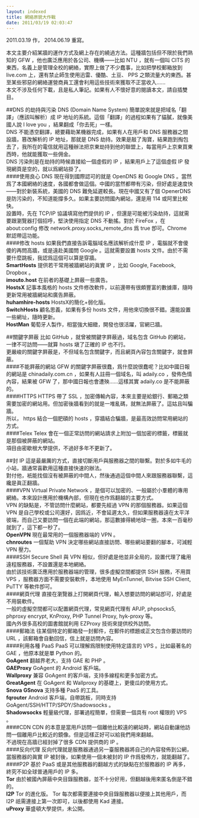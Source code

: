```yaml
---
layout: indexed
title: 網絡原貌大作戰
date: 2011/03/19 02:03:47
---
```

2011.03.19 作， 2014.06.19 重寫。  
  
本文主要介紹某牆的運作方式及網上存在的繞過方法。這種牆包括但不限於我們熟知的 GFW ，他也廣泛應用於各公司、機構——比如 NTU ，就有一個叫 CITS 的東西，名義上是管理全校的網絡，實際上做了不少蠢事，比如把學校郵箱放到 live.com 上，還有禁止師生使用迅雷、優酷、土豆、 PPS 之類流量大的東西。甚至某些邪惡的網絡運營商員工還會利用這些技術來獲取不正當收入……  
本文不涉及任何下載，且是私人筆記。如果有人不懷好意的閱讀本文，請自插雙目。  
  
##DNS 的劫持與污染
DNS (Domain Name System) 簡單說來就是把域名「翻譯」（應該叫解析）成 IP 地址的系統。這個「翻譯」的過程如果有了貓膩，就像美國人說 I love you ，結果翻成「你去死」一樣。  
DNS 不能憑空翻譯，總要藉助某機器完成，如果有人在用戶和 DNS 服務器之間設牆，篡改解析的 IP 地址，那就是 DNS 劫持。效果是敲了淘寶，結果跑到掏包去了，我所在的電信就用這種辦法把京東劫持到他的聯盟上，每當用戶上京東買東西時，他就能獲取一些佣金。  
DNS 污染則是在劫持的時候直接給一個虛假的 IP ，結果用戶上了這個虛假 IP 發現網頁是空的，就以爲網站掛了。  
####使用良心 DNS
現在得到國際認可的就是 OpenDNS 和 Google DNS 。當然爲了本國網絡的速度，各國都會做這個。中國的當然都帶有污染，但好處是速度快——對於新裝系統，美國的 DNS 難免延遲較長。現在中國又有了個 OpenerDNS 是防污染的，不知道能撐多久。如果主要訪問國內網站，還是用 114 或阿里比較快。  
設置時，先在 TCP/IP 協議填寫他們提供的 IP ，但還是可能被污染劫持，這就需要跟瀏覽器打個招呼，堅決使用指定 DNS 不動搖。對於 FireFox ，在 about:config 修改 network.proxy.socks\_remote\_dns 爲 true 卽可。Chrome 默認帶這功能。  
####修改 hosts
如果我們直接告訴電腦域名應該解析成什麼 IP ，電腦就不會傻傻的再問高牆，或是遠赴美國問 Google 。這就需要設置 hosts 文件。由於不需要什麼跳板，我認爲這個可以算是穿牆。  
**SmartHosts** 提供若干常用被牆網站的眞實 IP ，比如 Google, Facebook, Dropbox 。  
**imouto.host** 在前者的基礎上屛蔽一些廣告。  
**HostsX** 記事本風格的 hosts 文件修改軟件，以前還帶有很頗豐富的數據庫，隨時更新常用被牆網站和廣告屛蔽。  
**huhamhire-hosts** HostsX的簡化+弱化版。  
**SwitchHosts** 顧名思義，如果有多份 hosts 文件，用他來切換很不錯。還能設置一些網址，隨時更新。  
**HostMan** 葡萄牙人製作，相當強大細緻，開發也很活躍，官網已牆。  
  
##關鍵字屛蔽
比如 GitHub ，就曾被關鍵字屛蔽過，域名包含 GitHub 的網站，一律不可訪問——就算 hosts 塡了正確的 IP 也不行。  
更嚴峻的關鍵字屛蔽是，不但域名包含關鍵字，而且網頁內容包含關鍵字，就會屛蔽。  
####不能屛蔽的網站
GFW 的關鍵字屛蔽很蠢，爲什麼說很蠢呢？比如中國日報的網站是 chinadaily.com.cn ，如果有人註冊一個域名，叫 adaily.co ，發佈色情內容，結果被 GFW 了，那中國日報也會遭殃……這樣其實 adaily.co 是不能屛蔽的。  
####HTTPS
HTTPS 帶了 SSL ，加密傳輸內容，本來主要是給銀行、郵箱之類需要加密的網站用。但加密後牆看到的就是一堆亂碼，就無法屛蔽了。這姑且叫騙牆。  
所以， https 結合一個肥碩的 hosts ，穿牆結合騙牆，是最高效訪問常用網站的方式。  
####Telex
Telex 會在一個正常訪問的網站請求上附加一個加密的標籤，標籤就是那個被屏蔽的網站。  
項目由密歇根大學提供，不過好多年不更新了。  
  
##封 IP
這是最嚴厲的方式，直接切斷用戶與服務器之間的聯繫。對於多如牛毛的小站，牆通常喜歡用這種直接快速的辦法。  
對付他，衹能找個沒有被屛蔽的中間人，然後通過這個中間人來跟服務器聯繫，這纔是眞正翻牆。  
####VPN
Virtual Private Network ，是個可以加密的、一般屬於小羣體的專用網絡。本來設計應用於機構內部，但現在也作爲翻越的主要方式。  
VPN 的缺點是，不管訪問什麼網站，都要先經過 VPN 的那個服務器。如果這個 VPN 是自己學校或公司還好，因爲近，不會延遲太久，但如果服務器遠在太平洋彼端，而自己又要訪問一個在此端的網站，那這數據得繞地球一圈，本來一百毫秒就到了，這下都一秒了。  
**OpenVPN** 現在最常用的一個服務器端的 VPN 。  
**chnroutes** 一個幫助 VPN 決定哪些網站直接訪問、哪些網站要翻的腳本，可減輕 VPN 壓力。  
####SSH
Secure Shell 與 VPN 相似，但好處是他並非全局的，設置代理了纔用遠程服務器，不設置還是本地網絡。  
由於該技術廣泛應用於服務器端的管理，很多虛擬空間都提供 SSH 服務，不用買 VPS ，服務器方面不需要安裝軟件，本地使用 MyEnTunnel, Bitvise SSH Client, PuTTY 等軟件卽可。  
####網頁代理
直接在瀏覽器上打開網頁代理，輸入想要訪問的網站卽可，好處是不用裝軟件。  
一般的虛擬空間都可以配置網頁代理，常見網頁代理有 APJP, phpsocks5, phproxy encrypt, KnProxy, PHP Tunnel Proxy, hyk-proxy 等。  
國內外很多高校的圖書館就利用 EZProxy 技術來提供校外訪問。  
####郵箱法
往某個特定的郵箱發一封郵件，在郵件的標題或正文包含你要訪問的 URL ，該郵箱會自動回信，信上就是訪問內容。  
####利用各種 PaaS
PaaS 可以理解爲限制使用特定語言的 VPS 。比如最著名的 GAE ，他原本就是單 Python 的。  
**GoAgent** 翻越界老大，支持 GAE 和 PHP 。  
**GAEProxy** GoAgent 的 Android 客戶端。  
**Wallproxy** 兼容 GoAgent 的客戶端，支持多線程和更多加密方式。  
**GreatAgent** 在 GoAgent 和 Wallproxy 的基礎上，更傻瓜的使用方式。  
**Snova** **GSnova** 支持多種 PaaS 的工具。  
**fqrouter** Android 客戶端，自帶跳板，同時支持 GoAgent/SSH/HTTP/SPDY/Shadowsocks 。  
**Shadowsocks** 輕量級代理，部署過程簡單，但需要一個具有 root 權限的 VPS 。  
####CDN
CDN 的本意是當用戶訪問一個離他比較遠的網站時，網站自動讓他訪問一個離用戶比較近的鏡像。但是這樣正好可以給我們用來翻越。  
不過現在高牆已經封掉了很多 CDN 提供商的 IP 。  
####反向代理
反向代理就是服務器通過另一臺服務器將自己的內容發佈到公網，當服務器的眞實 IP 被封後，如果使用一個未被封的 IP 作爲發佈方，就能翻越了。  
####P2P
基於 PaaS 或是其他服務器的翻越方式的缺點在於服務器的 IP 再多，終究不如全球普通用戶的 IP 多。  
**Tor** 由於被國內屏蔽中央目錄服務器，並不十分好用，但翻越後用來匿名倒是不錯的。  
**I2P** Tor 的進化版。 Tor 每次都需要連接中央目錄服務器以便接上其他用戶，而 I2P 祇需連接上第一次即可，以後都使用 Kad 連接。  
**uProxy** 華盛頓大學提供，未公開。